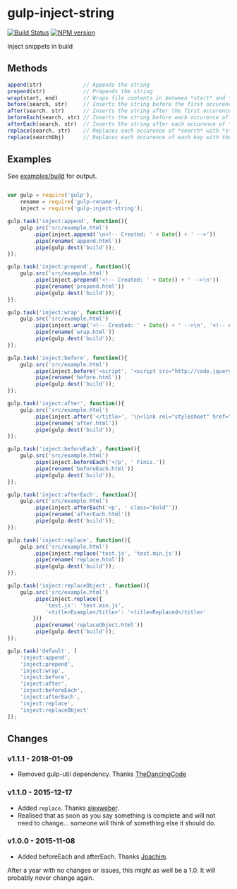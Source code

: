 # gulp-inject-string

[![Build Status](https://travis-ci.org/mikehazell/gulp-inject-string.svg?branch=master)](https://travis-ci.org/mikehazell/gulp-inject-string)
[![NPM version](https://badge.fury.io/js/gulp-inject-string.svg)](http://badge.fury.io/js/gulp-inject-string)

Inject snippets in build

## Methods

```js
append(str)             // Appends the string
prepend(str)            // Prepends the string
wrap(start, end)        // Wraps file contents in between *start* and *end*
before(search, str)     // Inserts the string before the first occurence of *search*
after(search, str)      // Inserts the string after the first occurence of *search*
beforeEach(search, str) // Inserts the string before each occurence of *search*
afterEach(search, str)  // Inserts the string after each occurence of *search*
replace(search, str)    // Replaces each occurence of *search* with *str*
replace(searchObj)      // Replaces each occurence of each key with the corresponding value
```

## Examples

See [examples/build](https://github.com/mikehazell/gulp-inject-string/tree/master/examples/build) for output.

```js

var gulp = require('gulp'),
    rename = require('gulp-rename'),
    inject = require('gulp-inject-string');

gulp.task('inject:append', function(){
    gulp.src('src/example.html')
        .pipe(inject.append('\n<!-- Created: ' + Date() + ' -->'))
        .pipe(rename('append.html'))
        .pipe(gulp.dest('build'));
});

gulp.task('inject:prepend', function(){
    gulp.src('src/example.html')
        .pipe(inject.prepend('<!-- Created: ' + Date() + ' -->\n'))
        .pipe(rename('prepend.html'))
        .pipe(gulp.dest('build'));
});

gulp.task('inject:wrap', function(){
    gulp.src('src/example.html')
        .pipe(inject.wrap('<!-- Created: ' + Date() + ' -->\n', '<!-- Author: Mike Hazell -->'))
        .pipe(rename('wrap.html'))
        .pipe(gulp.dest('build'));
});

gulp.task('inject:before', function(){
    gulp.src('src/example.html')
        .pipe(inject.before('<script', '<script src="http://code.jquery.com/jquery-2.1.1.min.js"></script>\n'))
        .pipe(rename('before.html'))
        .pipe(gulp.dest('build'));
});

gulp.task('inject:after', function(){
    gulp.src('src/example.html')
        .pipe(inject.after('</title>', '\n<link rel="stylesheet" href="test.css">\n'))
        .pipe(rename('after.html'))
        .pipe(gulp.dest('build'));
});

gulp.task('inject:beforeEach', function(){
    gulp.src('src/example.html')
        .pipe(inject.beforeEach('</p', ' Finis.'))
        .pipe(rename('beforeEach.html'))
        .pipe(gulp.dest('build'));
});

gulp.task('inject:afterEach', function(){
    gulp.src('src/example.html')
        .pipe(inject.afterEach('<p', ' class="bold"'))
        .pipe(rename('afterEach.html'))
        .pipe(gulp.dest('build'));
});

gulp.task('inject:replace', function(){
    gulp.src('src/example.html')
        .pipe(inject.replace('test.js', 'test.min.js'))
        .pipe(rename('replace.html'))
        .pipe(gulp.dest('build'));
});

gulp.task('inject:replaceObject', function(){
    gulp.src('src/example.html')
        .pipe(inject.replace({
			'test.js': 'test.min.js',
			'<title>Example</title>': '<title>Replaced</title>'
		}))
        .pipe(rename('replaceObject.html'))
        .pipe(gulp.dest('build'));
});

gulp.task('default', [
    'inject:append',
    'inject:prepend',
    'inject:wrap',
    'inject:before',
    'inject:after',
    'inject:beforeEach',
    'inject:afterEach',
    'inject:replace',
	'inject:replaceObject'
]);


```


## Changes

### v1.1.1 - 2018-01-09

- Removed gulp-util dependency. Thanks [TheDancingCode](https://github.com/TheDancingCode)

### v1.1.0 - 2015-12-17

- Added `replace`. Thanks [alexweber](https://github.com/alexweber).
- Realised that as soon as you say something is complete and will not need to
change... someone will think of something else it should do.


### v1.0.0 - 2015-11-08

- Added beforeEach and afterEach. Thanks [Joachim](https://github.com/jbjorge).

After a year with no changes or issues, this might as well be a 1.0. It will probably never change again.
